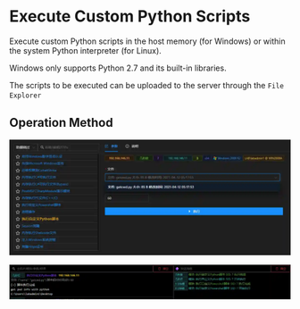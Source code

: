 # Execute Custom Python Scripts

Execute custom Python scripts in the host memory (for Windows) or within the system Python interpreter (for Linux).

Windows only supports Python 2.7 and its built-in libraries.

The scripts to be executed can be uploaded to the server through the `File Explorer`

## Operation Method

![](img/DefenseEvasion_ProcessInjection_PythonRunInMem/1.webp)

![](img/DefenseEvasion_ProcessInjection_PythonRunInMem/2.webp)